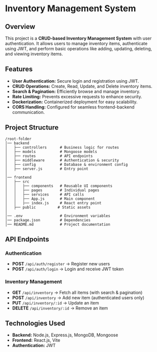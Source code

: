 # Inventory Management System

## Overview
This project is a **CRUD-based Inventory Management System** with user authentication. It allows users to manage inventory items, authenticate using JWT, and perform basic operations like adding, updating, deleting, and viewing inventory items.

## Features
- **User Authentication:** Secure login and registration using JWT.
- **CRUD Operations:** Create, Read, Update, and Delete inventory items.
- **Search & Pagination:** Efficiently browse and manage inventory.
- **Rate Limiting:** Prevents excessive requests to enhance security.
- **Dockerization:** Containerized deployment for easy scalability.
- **CORS Handling:** Configured for seamless frontend-backend communication.

## Project Structure
```
/root-folder
│── backend
│   ├── controllers      # Business logic for routes
│   ├── models           # Mongoose models
│   ├── routes           # API endpoints
│   ├── middleware       # Authentication & security
│   ├── config           # Database & environment config
│   ├── server.js        # Entry point
│
│── frontend
│   ├── src
│   │   ├── components   # Reusable UI components
│   │   ├── pages        # Individual pages
│   │   ├── services     # API calls
│   │   ├── App.js       # Main component
│   │   ├── index.js     # React entry point
│   ├── public          # Static assets
│
│── .env                 # Environment variables
│── package.json         # Dependencies
│── README.md            # Project documentation
```

## API Endpoints
### Authentication
- **POST** `/api/auth/register` → Register new users
- **POST** `/api/auth/login` → Login and receive JWT token

### Inventory Management
- **GET** `/api/inventory` → Fetch all items (with search & pagination)
- **POST** `/api/inventory` → Add new item (authenticated users only)
- **PUT** `/api/inventory/:id` → Update an item
- **DELETE** `/api/inventory/:id` → Remove an item

## Technologies Used
- **Backend:** Node.js, Express.js, MongoDB, Mongoose
- **Frontend:** React.js, Vite
- **Authentication:** JWT


